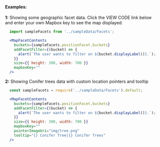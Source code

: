 #### Examples:


__1:__ Showing some geographic facet data. Click the VIEW CODE link below and enter your own Mapbox key to see the map displayed.

```jsx
  import sampleFacets from '../sampleData/Facets';

  <MapFacetContents
    buckets={sampleFacets.positionFacet.buckets}
    addFacetFilter={(bucket) => {
      alert(`The user wants to filter on ${bucket.displayLabel()}.`);
    }}
    size={{ height: 300, width: 700 }}
    mapboxKey=""
  />
```

__2:__ Showing Conifer trees data with custom location pointers and tooltip

```jsx
  const sampleFacets = require('../sampleData/Facets').default;

  <MapFacetContents
    buckets={sampleFacets.positionFacet.buckets}
    addFacetFilter={(bucket) => {
      alert(`The user wants to filter on ${bucket.displayLabel()}.`);
    }}
    size={{ height: 300, width: 700 }}
    mapboxKey=""
    pointerImageUri="img/tree.png"
    tooltip="{} Conifer Tree|{} Conifer Trees"
  />
```
